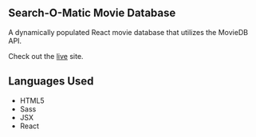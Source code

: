 ## Search-O-Matic Movie Database

A dynamically populated React movie database that utilizes the MovieDB API.

Check out the <a href="http://tcullingham.bcitwebdeveloper.ca/movie-db/index.html">live</a> site.

<h2>Languages Used</h2>
<ul>
  <li>HTML5</li>
  <li>Sass</li>
  <li>JSX</li>
  <li>React</li>
</ul>



